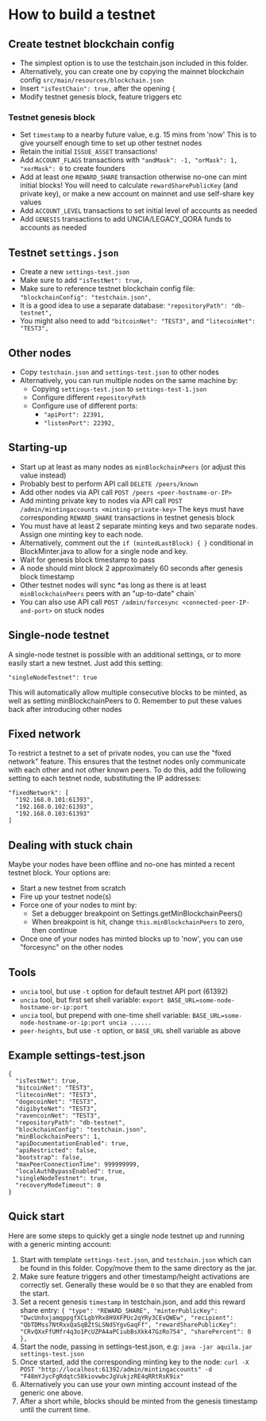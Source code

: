 # How to build a testnet

## Create testnet blockchain config

- The simplest option is to use the testchain.json included in this folder.
- Alternatively, you can create one by copying the mainnet blockchain config `src/main/resources/blockchain.json`
- Insert `"isTestChain": true,` after the opening `{`
- Modify testnet genesis block, feature triggers etc

### Testnet genesis block

- Set `timestamp` to a nearby future value, e.g. 15 mins from 'now'
	This is to give yourself enough time to set up other testnet nodes
- Retain the initial `ISSUE_ASSET` transactions!
- Add `ACCOUNT_FLAGS` transactions with `"andMask": -1, "orMask": 1, "xorMask": 0` to create founders
- Add at least one `REWARD_SHARE` transaction otherwise no-one can mint initial blocks!
	You will need to calculate `rewardSharePublicKey` (and private key),
	or make a new account on mainnet and use self-share key values
- Add `ACCOUNT_LEVEL` transactions to set initial level of accounts as needed
- Add `GENESIS` transactions to add UNCIA/LEGACY_QORA funds to accounts as needed

## Testnet `settings.json`

- Create a new `settings-test.json`
- Make sure to add `"isTestNet": true,`
- Make sure to reference testnet blockchain config file: `"blockchainConfig": "testchain.json",`
- It is a good idea to use a separate database: `"repositoryPath": "db-testnet",`
- You might also need to add `"bitcoinNet": "TEST3",` and `"litecoinNet": "TEST3",`

## Other nodes

- Copy `testchain.json` and `settings-test.json` to other nodes
- Alternatively, you can run multiple nodes on the same machine by:
	* Copying `settings-test.json` to `settings-test-1.json`
	* Configure different `repositoryPath`
	* Configure use of different ports:
		+ `"apiPort": 22391,`
		+ `"listenPort": 22392,`

## Starting-up

- Start up at least as many nodes as `minBlockchainPeers` (or adjust this value instead)
- Probably best to perform API call `DELETE /peers/known`
- Add other nodes via API call `POST /peers <peer-hostname-or-IP>`
- Add minting private key to nodes via API call `POST /admin/mintingaccounts <minting-private-key>`
    The keys must have corresponding `REWARD_SHARE` transactions in testnet genesis block
- You must have at least 2 separate minting keys and two separate nodes. Assign one minting key to each node.
- Alternatively, comment out the `if (mintedLastBlock) { }` conditional in BlockMinter.java to allow for a single node and key.
- Wait for genesis block timestamp to pass
- A node should mint block 2 approximately 60 seconds after genesis block timestamp
- Other testnet nodes will sync *as long as there is at least `minBlockchainPeers` peers with an "up-to-date" chain`
- You can also use API call `POST /admin/forcesync <connected-peer-IP-and-port>` on stuck nodes

## Single-node testnet

A single-node testnet is possible with an additional settings, or to more easily start a new testnet.
Just add this setting:
```
"singleNodeTestnet": true
```
This will automatically allow multiple consecutive blocks to be minted, as well as setting minBlockchainPeers to 0.
Remember to put these values back after introducing other nodes

## Fixed network

To restrict a testnet to a set of private nodes, you can use the "fixed network" feature.
This ensures that the testnet nodes only communicate with each other and not other known peers.
To do this, add the following setting to each testnet node, substituting the IP addresses:
```
"fixedNetwork": [
  "192.168.0.101:61393",
  "192.168.0.102:61393",
  "192.168.0.103:61393"
]
```

## Dealing with stuck chain

Maybe your nodes have been offline and no-one has minted a recent testnet block.
Your options are:

- Start a new testnet from scratch
- Fire up your testnet node(s)
- Force one of your nodes to mint by:
	+ Set a debugger breakpoint on Settings.getMinBlockchainPeers()
	+ When breakpoint is hit, change `this.minBlockchainPeers` to zero, then continue
- Once one of your nodes has minted blocks up to 'now', you can use "forcesync" on the other nodes

## Tools

- `uncia` tool, but use `-t` option for default testnet API port (61392)
- `uncia` tool, but first set shell variable: `export BASE_URL=some-node-hostname-or-ip:port`
- `uncia` tool, but prepend with one-time shell variable: `BASE_URL=some-node-hostname-or-ip:port uncia ......`
- `peer-heights`, but use `-t` option, or `BASE_URL` shell variable as above

## Example settings-test.json
```
{
  "isTestNet": true,
  "bitcoinNet": "TEST3",
  "litecoinNet": "TEST3",
  "dogecoinNet": "TEST3",
  "digibyteNet": "TEST3",
  "ravencoinNet": "TEST3",
  "repositoryPath": "db-testnet",
  "blockchainConfig": "testchain.json",
  "minBlockchainPeers": 1,
  "apiDocumentationEnabled": true,
  "apiRestricted": false,
  "bootstrap": false,
  "maxPeerConnectionTime": 999999999,
  "localAuthBypassEnabled": true,
  "singleNodeTestnet": true,
  "recoveryModeTimeout": 0
}
```

## Quick start
Here are some steps to quickly get a single node testnet up and running with a generic minting account:
1. Start with template `settings-test.json`, and `testchain.json` which can be found in this folder. Copy/move them to the same directory as the jar.
2. Make sure feature triggers and other timestamp/height activations are correctly set. Generally these would be `0` so that they are enabled from the start.
3. Set a recent genesis `timestamp` in testchain.json, and add this reward share entry:
`{ "type": "REWARD_SHARE", "minterPublicKey": "DwcUnhxjamqppgfXCLgbYRx8H9XFPUc2qYRy3CEvQWEw", "recipient": "QbTDMss7NtRxxQaSqBZtSLSNdSYgvGaqFf", "rewardSharePublicKey": "CRvQXxFfUMfr4q3o1PcUZPA4aPCiubBsXkk47GzRo754", "sharePercent": 0 },`
4. Start the node, passing in settings-test.json, e.g: `java -jar aquila.jar settings-test.json`
5. Once started, add the corresponding minting key to the node:
`curl -X POST "http://localhost:61392/admin/mintingaccounts" -d "F48mYJycFgRdqtc58kiovwbcJgVukjzRE4qRRtRsK9ix"`
6. Alternatively you can use your own minting account instead of the generic one above.
7. After a short while, blocks should be minted from the genesis timestamp until the current time.